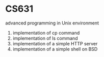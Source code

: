 # CS631
advanced programming in Unix environment
1. implementation of cp command
2. implementation of ls command
3. implementation of a simple HTTP server
4. implementation of a simple shell on BSD

